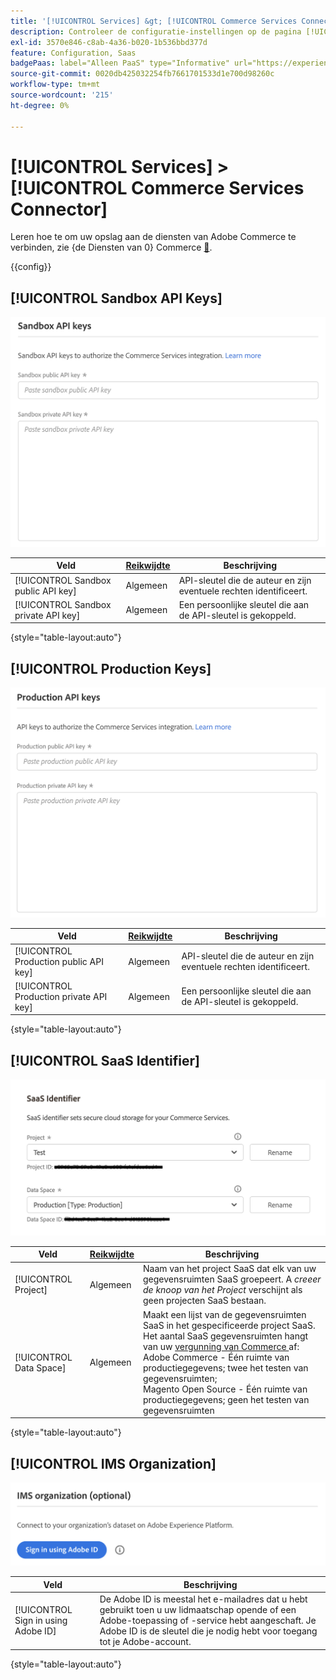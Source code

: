 ```yaml
---
title: '[!UICONTROL Services] &gt; [!UICONTROL Commerce Services Connector]'
description: Controleer de configuratie-instellingen op de pagina [!UICONTROL Services] &gt; [!UICONTROL Commerce Services Connector] van Commerce Admin.
exl-id: 3570e846-c8ab-4a36-b020-1b536bbd377d
feature: Configuration, Saas
badgePaas: label="Alleen PaaS" type="Informative" url="https://experienceleague.adobe.com/en/docs/commerce/user-guides/product-solutions" tooltip="Is alleen van toepassing op Adobe Commerce op Cloud-projecten (door Adobe beheerde PaaS-infrastructuur) en op projecten in het veld."
source-git-commit: 0020db425032254fb7661701533d1e700d98260c
workflow-type: tm+mt
source-wordcount: '215'
ht-degree: 0%

---
```


# [!UICONTROL Services] > [!UICONTROL Commerce Services Connector]

Leren hoe te om uw opslag aan de diensten van Adobe Commerce te verbinden, zie {de Diensten van 0} Commerce [&#128279;](https://experienceleague.adobe.com/docs/commerce/user-guides/integration-services/saas.html).

{{config}}

## [!UICONTROL Sandbox API Keys]

![ Sandbox API Sleutel ](./assets/sandbox-key-saas-configuration.png)<!-- zoom -->

| Veld | [ Reikwijdte ](../../getting-started/websites-stores-views.md#scope-settings) | Beschrijving |
|--- |--- |--- |
| [!UICONTROL Sandbox public API key] | Algemeen | API-sleutel die de auteur en zijn eventuele rechten identificeert. |
| [!UICONTROL Sandbox private API key] | Algemeen | Een persoonlijke sleutel die aan de API-sleutel is gekoppeld. |

{style="table-layout:auto"}

## [!UICONTROL Production Keys]

![ de Sleutel van productie API ](./assets/prod-key-saas-configuration.png)<!-- zoom -->

| Veld | [ Reikwijdte ](../../getting-started/websites-stores-views.md#scope-settings) | Beschrijving |
|--- |--- |--- |
| [!UICONTROL Production public API key] | Algemeen | API-sleutel die de auteur en zijn eventuele rechten identificeert. |
| [!UICONTROL Production private API key] | Algemeen | Een persoonlijke sleutel die aan de API-sleutel is gekoppeld. |

{style="table-layout:auto"}

## [!UICONTROL SaaS Identifier]

![ identiteitskaart SaaS ](./assets/saas-identifier.png)<!-- zoom -->

| Veld | [ Reikwijdte ](../../getting-started/websites-stores-views.md#scope-settings) | Beschrijving |
|--- |--- |--- |
| [!UICONTROL Project] | Algemeen | Naam van het project SaaS dat elk van uw gegevensruimten SaaS groepeert. A _creeer de knoop van het Project_ verschijnt als geen projecten SaaS bestaan. |
| [!UICONTROL Data Space] | Algemeen | Maakt een lijst van de gegevensruimten SaaS in het gespecificeerde project SaaS. Het aantal SaaS gegevensruimten hangt van uw [ vergunning van Commerce ](https://experienceleague.adobe.com/docs/commerce/user-guides/integration-services/saas.html) af:<br /> Adobe Commerce - Één ruimte van productiegegevens; twee het testen van gegevensruimten;<br /> Magento Open Source - Één ruimte van productiegegevens; geen het testen van gegevensruimten |

{style="table-layout:auto"}

## [!UICONTROL IMS Organization]

![ IMS Organisatie ](./assets/ims-organization.png)<!-- zoom -->

| Veld | Beschrijving |
|--- |--- |
| [!UICONTROL Sign in using Adobe ID] | De Adobe ID is meestal het e-mailadres dat u hebt gebruikt toen u uw lidmaatschap opende of een Adobe-toepassing of -service hebt aangeschaft. Je Adobe ID is de sleutel die je nodig hebt voor toegang tot je Adobe-account. |

{style="table-layout:auto"}
